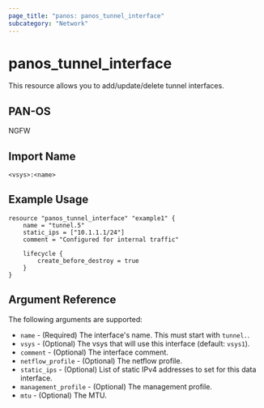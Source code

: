 ```yaml
---
page_title: "panos: panos_tunnel_interface"
subcategory: "Network"
---
```


# panos_tunnel_interface

This resource allows you to add/update/delete tunnel interfaces.


## PAN-OS

NGFW


## Import Name

```shell
<vsys>:<name>
```


## Example Usage

```hcl
resource "panos_tunnel_interface" "example1" {
    name = "tunnel.5"
    static_ips = ["10.1.1.1/24"]
    comment = "Configured for internal traffic"

    lifecycle {
        create_before_destroy = true
    }
}
```

## Argument Reference

The following arguments are supported:

* `name` - (Required) The interface's name.  This must start with `tunnel.`.
* `vsys` - (Optional) The vsys that will use this interface (default: `vsys1`).
* `comment` - (Optional) The interface comment.
* `netflow_profile` - (Optional) The netflow profile.
* `static_ips` - (Optional) List of static IPv4 addresses to set for this data
  interface.
* `management_profile` - (Optional) The management profile.
* `mtu` - (Optional) The MTU.
